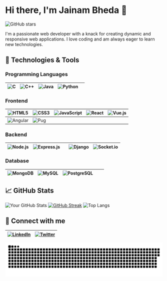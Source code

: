 # Hi there, I'm Jainam Bheda 👋

![GitHub stars](https://img.shields.io/github/stars/JainamBheda?style=social)

I'm a passionate web developer with a knack for creating dynamic and responsive web applications. I love coding and am always eager to learn new technologies.

## 🚀 Technologies & Tools

### Programming Languages

| ![C](https://img.shields.io/badge/C-00599C?style=flat&logo=c&logoColor=white) | ![C++](https://img.shields.io/badge/C++-00599C?style=flat&logo=c%2B%2B&logoColor=white) | ![Java](https://img.shields.io/badge/Java-ED8B00?style=flat&logo=java&logoColor=white) | ![Python](https://img.shields.io/badge/Python-3776AB?style=flat&logo=python&logoColor=white) | |
|---|---|---|---|---|

### Frontend

| ![HTML5](https://img.shields.io/badge/HTML5-239120?style=flat&logo=html5&logoColor=white) | ![CSS3](https://img.shields.io/badge/CSS3-1572B6?style=flat&logo=css3&logoColor=white) | ![JavaScript](https://img.shields.io/badge/JavaScript-323330?style=flat&logo=javascript&logoColor=F7DF1E) | ![React](https://img.shields.io/badge/React-20232A?style=flat&logo=react&logoColor=61DAFB) | ![Vue.js](https://img.shields.io/badge/Vue.js-4FC08D?style=flat&logo=vue-dot-js&logoColor=white) |
|---|---|---|---|---|
| ![Angular](https://img.shields.io/badge/Angular-DD0031?style=flat&logo=angular&logoColor=white) | ![Pug](https://img.shields.io/badge/Pug-A86454?style=flat&logo=pug&logoColor=white) | | | |

### Backend 

| ![Node.js](https://img.shields.io/badge/Node.js-339933?style=flat&logo=node-dot-js&logoColor=white) | ![Express.js](https://img.shields.io/badge/Express.js-404D59?style=flat) || ![Django](https://img.shields.io/badge/Django-092E20?style=flat&logo=django&logoColor=white) | ![Socket.io](https://img.shields.io/badge/Socket.io-010101?style=flat&logo=socket-dot-io&logoColor=white) |
|---|---|---|---|---|


### Database

| ![MongoDB](https://img.shields.io/badge/MongoDB-4EA94B?style=flat&logo=mongodb&logoColor=white) | ![MySQL](https://img.shields.io/badge/MySQL-4479A1?style=flat&logo=mysql&logoColor=white)|![PostgreSQL](https://img.shields.io/badge/PostgreSQL-336791?style=flat&logo=postgresql&logoColor=white)|||
|---|---|---|---|---|

## 📈 GitHub Stats

![Your GitHub Stats](https://github-readme-stats.vercel.app/api?username=JainamBheda&show_icons=true&hide_border=true&theme=tokyonight) [![GitHub Streak](https://streak-stats.demolab.com/?user=JainamBheda&theme=tokyonight)](https://git.io/streak-stats) ![Top Langs](https://github-readme-stats.vercel.app/api/top-langs/?username=JainamBheda&layout=compact&hide_border=true&langs_count=10&theme=tokyonight)


## 🔗 Connect with me

| [![LinkedIn](https://img.shields.io/badge/LinkedIn-0077B5?style=flat&logo=linkedin&logoColor=white)](https://www.linkedin.com/in/jainam-bheda-97a8a725b/) | [![Twitter](https://img.shields.io/badge/Twitter-1DA1F2?style=flat&logo=twitter&logoColor=white)](https://x.com/Jainam03121857)
| :------| :------|

<p align="center">
  <img src="github-snake.svg" alt="snake gif" />
</p>

